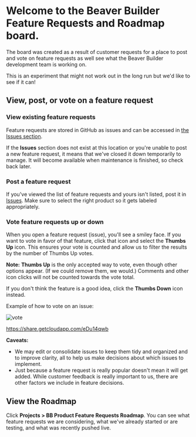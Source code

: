# Welcome to the Beaver Builder Feature Requests and Roadmap board.  

The board was created as a result of customer requests for a place to post and vote
on feature requests as well see what the Beaver Builder development team is working on.

This is an experiment that might not work out in the long run but we'd like to see if it can!

## View, post, or vote on a feature request

### View existing feature requests

Feature requests are stored in GitHub as issues and can be accessed in [the Issues section](https://github.com/beaverbuilder/feature-requests/issues).

If the **Issues** section does not exist at this location or you're unable to post a new feature request, it means that we've closed it down temporarily to manage. It will become available when maintenance is finished, so check back later.

### Post a feature request
If you've viewed the list of feature requests and yours isn't listed, post it in [Issues](https://github.com/beaverbuilder/feature-requests/issues).  Make sure to select the right product so  it gets labeled appropriately.

### Vote feature requests up or down
When you open a feature request (issue), you'll see a smiley face.  If you want to vote in favor of that feature, click that icon and select the **Thumbs Up** icon.  This ensures your vote is counted and allow us to filter the results by the number of Thumbs Up votes.  

**Note:** **Thumbs Up** is the only accepted way to vote, even though other options appear. (If we could remove them, we would.)  Comments and other icon clicks will not be counted towards the vote total.  

If you don't think the feature is a good idea, click the **Thumbs Down** icon instead.

Example of how to vote on an issue:

![vote](https://p199.p4.n0.cdn.getcloudapp.com/items/eDu14qwb/Screen%20Recording%202020-07-20%20at%2010.44.27%20AM.gif?v=a9f2d154cbdc84bc70f4d988039dd1fb)

https://share.getcloudapp.com/eDu14qwb

**Caveats:** 
* We may edit or consolidate issues to keep them tidy and organized and to improve clarity, all to help us make decisions about which issues to implement.
* Just because a feature request is really popular doesn't mean it will get added.  While customer feedback is really important to us, there are other factors we include in feature decisions.

## View the Roadmap

Click **Projects > BB Product Feature Requests Roadmap**. You can see what feature requests we are considering, what we've already started or are testing, and what was recently pushed live.

